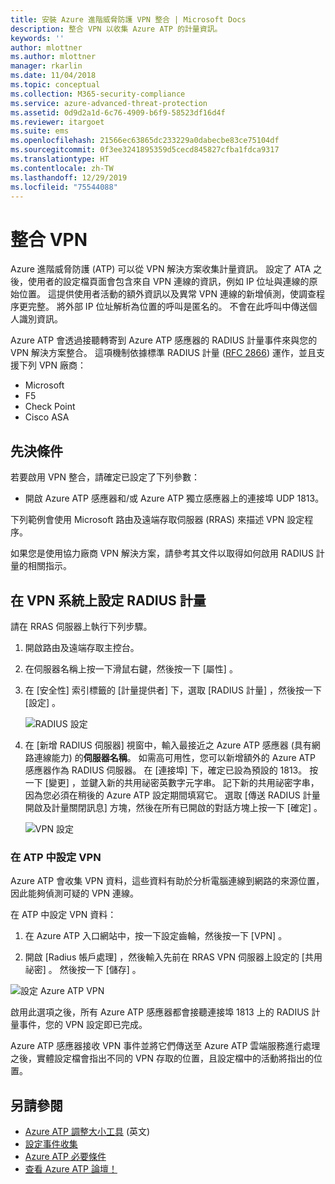 ```yaml
---
title: 安裝 Azure 進階威脅防護 VPN 整合 | Microsoft Docs
description: 整合 VPN 以收集 Azure ATP 的計量資訊。
keywords: ''
author: mlottner
ms.author: mlottner
manager: rkarlin
ms.date: 11/04/2018
ms.topic: conceptual
ms.collection: M365-security-compliance
ms.service: azure-advanced-threat-protection
ms.assetid: 0d9d2a1d-6c76-4909-b6f9-58523df16d4f
ms.reviewer: itargoet
ms.suite: ems
ms.openlocfilehash: 21566ec63865dc233229a0dabecbe83ce75104df
ms.sourcegitcommit: 0f3ee3241895359d5cecd845827cfba1fdca9317
ms.translationtype: HT
ms.contentlocale: zh-TW
ms.lasthandoff: 12/29/2019
ms.locfileid: "75544088"
---
```

# <a name="integrate-vpn"></a>整合 VPN

Azure 進階威脅防護 (ATP) 可以從 VPN 解決方案收集計量資訊。 設定了 ATA 之後，使用者的設定檔頁面會包含來自 VPN 連線的資訊，例如 IP 位址與連線的原始位置。 這提供使用者活動的額外資訊以及異常 VPN 連線的新增偵測，使調查程序更完整。 將外部 IP 位址解析為位置的呼叫是匿名的。 不會在此呼叫中傳送個人識別資訊。

Azure ATP 會透過接聽轉寄到 Azure ATP 感應器的 RADIUS 計量事件來與您的 VPN 解決方案整合。 這項機制依據標準 RADIUS 計量 ([RFC 2866](https://tools.ietf.org/html/rfc2866)) 運作，並且支援下列 VPN 廠商：

-   Microsoft
-   F5
-   Check Point
-   Cisco ASA

## <a name="prerequisites"></a>先決條件

若要啟用 VPN 整合，請確定已設定了下列參數：

-   開啟 Azure ATP 感應器和/或 Azure ATP 獨立感應器上的連接埠 UDP 1813。


下列範例會使用 Microsoft 路由及遠端存取伺服器 (RRAS) 來描述 VPN 設定程序。

如果您是使用協力廠商 VPN 解決方案，請參考其文件以取得如何啟用 RADIUS 計量的相關指示。

## <a name="configure-radius-accounting-on-the-vpn-system"></a>在 VPN 系統上設定 RADIUS 計量

請在 RRAS 伺服器上執行下列步驟。
 
1.  開啟路由及遠端存取主控台。
2.  在伺服器名稱上按一下滑鼠右鍵，然後按一下 [屬性]  。
3.  在 [安全性]  索引標籤的 [計量提供者]  下，選取 [RADIUS 計量]  ，然後按一下 [設定]  。

    ![RADIUS 設定](./media/radius-setup.png)

4.  在 [新增 RADIUS 伺服器]  視窗中，輸入最接近之 Azure ATP 感應器 (具有網路連線能力) 的**伺服器名稱**。 如需高可用性，您可以新增額外的 Azure ATP 感應器作為 RADIUS 伺服器。 在 [連接埠]  下，確定已設為預設的 1813。 按一下 [變更]  ，並鍵入新的共用祕密英數字元字串。 記下新的共用祕密字串，因為您必須在稍後的 Azure ATP 設定期間填寫它。 選取 [傳送 RADIUS 計量開啟及計量關閉訊息]  方塊，然後在所有已開啟的對話方塊上按一下 [確定]  。
 
     ![VPN 設定](./media/vpn-set-accounting.png)
     
### <a name="configure-vpn-in-atp"></a>在 ATP 中設定 VPN

Azure ATP 會收集 VPN 資料，這些資料有助於分析電腦連線到網路的來源位置，因此能夠偵測可疑的 VPN 連線。

在 ATP 中設定 VPN 資料：

1.  在 Azure ATP 入口網站中，按一下設定齒輪，然後按一下 [VPN]  。
 

2.  開啟 [Radius 帳戶處理]  ，然後輸入先前在 RRAS VPN 伺服器上設定的 [共用祕密]  。 然後按一下 [儲存]  。
 

  ![設定 Azure ATP VPN](./media/atp-vpn-radius.png)


啟用此選項之後，所有 Azure ATP 感應器都會接聽連接埠 1813 上的 RADIUS 計量事件，您的 VPN 設定即已完成。 

 Azure ATP 感應器接收 VPN 事件並將它們傳送至 Azure ATP 雲端服務進行處理之後，實體設定檔會指出不同的 VPN 存取的位置，且設定檔中的活動將指出的位置。



## <a name="see-also"></a>另請參閱
- [Azure ATP 調整大小工具](https://aka.ms/aatpsizingtool) \(英文\)
- [設定事件收集](configure-event-collection.md)
- [Azure ATP 必要條件](atp-prerequisites.md)
- [查看 Azure ATP 論壇！](https://aka.ms/azureatpcommunity)
